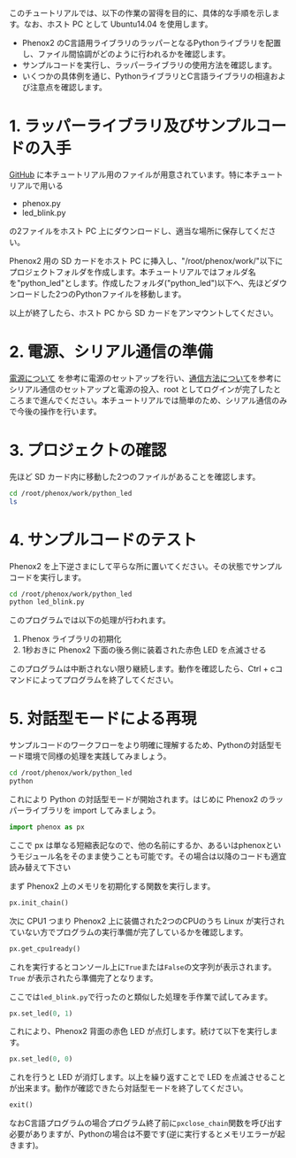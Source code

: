 このチュートリアルでは、以下の作業の習得を目的に、具体的な手順を示します。なお、ホスト PC として Ubuntu14.04 を使用します。

- Phenox2 のC言語用ライブラリのラッパーとなるPythonライブラリを配置し、ファイル間協調がどのように行われるかを確認します。
- サンプルコードを実行し、ラッパーライブラリの使用方法を確認します。
- いくつかの具体例を通じ、PythonライブラリとC言語ライブラリの相違および注意点を確認します。

# 1. ラッパーライブラリ及びサンプルコードの入手
 [GitHub](https://github.com/atsushisugiyama/phenox_python/) に本チュートリアル用のファイルが用意されています。特に本チュートリアルで用いる

- phenox.py
- led_blink.py

の2ファイルをホスト PC 上にダウンロードし、適当な場所に保存してください。

Phenox2 用の SD カードをホスト PC に挿入し、"/root/phenox/work/"以下にプロジェクトフォルダを作成します。本チュートリアルではフォルダ名を"python_led"とします。作成したフォルダ("python_led")以下へ、先ほどダウンロードした2つのPythonファイルを移動します。

以上が終了したら、ホスト PC から SD カードをアンマウントしてください。


# 2. 電源、シリアル通信の準備
[電源について](../start/power) を参考に電源のセットアップを行い、[通信方法について](../start/com)を参考にシリアル通信のセットアップと電源の投入、root としてログインが完了したところまで進んでください。本チュートリアルでは簡単のため、シリアル通信のみで今後の操作を行います。

# 3. プロジェクトの確認 
先ほど SD カード内に移動した2つのファイルがあることを確認します。
```bash
cd /root/phenox/work/python_led
ls
```


# 4. サンプルコードのテスト
Phenox2 を上下逆さまにして平らな所に置いてください。その状態でサンプルコードを実行します。
```bash
cd /root/phenox/work/python_led
python led_blink.py
```
このプログラムでは以下の処理が行われます。

1. Phenox ライブラリの初期化
2. 1秒おきに Phenox2 下面の後ろ側に装着された赤色 LED を点滅させる

このプログラムは中断されない限り継続します。動作を確認したら、Ctrl + cコマンドによってプログラムを終了してください。


# 5. 対話型モードによる再現
サンプルコードのワークフローをより明確に理解するため、Pythonの対話型モード環境で同様の処理を実践してみましょう。

```bash
cd /root/phenox/work/python_led
python
```

これにより Python の対話型モードが開始されます。はじめに Phenox2 のラッパーライブラリを import してみましょう。
```Python
import phenox as px
```

ここで px は単なる短縮表記なので、他の名前にするか、あるいはphenoxというモジュール名をそのまま使うことも可能です。その場合は以降のコードも適宜読み替えて下さい

まず Phenox2 上のメモリを初期化する関数を実行します。
```Python
px.init_chain()
```

次に CPU1 つまり Phenox2 上に装備された2つのCPUのうち Linux が実行されていない方でプログラムの実行準備が完了しているかを確認します。
```Python
px.get_cpu1ready()
```

これを実行するとコンソール上に`True`または`False`の文字列が表示されます。`True` が表示されたら準備完了となります。

ここでは`led_blink.py`で行ったのと類似した処理を手作業で試してみます。
```Python
px.set_led(0, 1)
```

これにより、Phenox2 背面の赤色 LED が点灯します。続けて以下を実行します。
```Python
px.set_led(0, 0)
```

これを行うと LED が消灯します。以上を繰り返すことで LED を点滅させることが出来ます。動作が確認できたら対話型モードを終了してください。
```Python
exit()
```

なおC言語プログラムの場合プログラム終了前に`pxclose_chain`関数を呼び出す必要がありますが、Pythonの場合は不要です(逆に実行するとメモリエラーが起きます)。

